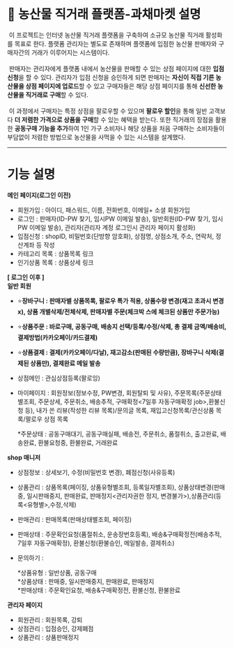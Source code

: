 #  🌽 농산물 직거래 플랫폼-과채마켓 설명

&nbsp;이 프로젝트는 인터넷 농산물 직거래 플랫폼을 구축하여 소규모 농산물 직거래 활성화를 목표로 한다. 플랫폼 관리자는 별도로 존재하며 플랫폼에 입점한 농산물 판매자와 구매자간의 거래가 이루어지는 시스템이다. <br/> <br/> 
&nbsp;판매자는 관리자에게 플랫폼 내에서 농산물을 판매할 수 있는 상점 페이지에 대한 <b>입점 신청</b>을 할 수 있다. 관리자가 입점 신청을 승인하게 되면 판매자는 <b>자신이 직접 기른 농산물을 상점 페이지에 업로드</b>할 수 있고 구매자들은 해당 상점 페이지를 통해 <b>신선한 농산물을 직거래로 구매</b>할 수 있다.  <br/><br/> 
&nbsp;이 과정에서 구매자는 특정 상점을 팔로우할 수 있으며 <b>팔로우 할인</b>을 통해 일반 고객보다 <b>더 저렴한 가격으로 상품을 구매</b>할 수 있는 혜택을 받는다. 또한 직거래의 장점을 활용한 <b>공동구매 기능을 추가</b>하여 1인 가구 소비자나 해당 상품을 처음 구매하는 소비자들이 부담없이 저렴한 방법으로 농산물을 사먹을 수 있는 시스템을 설계했다. <br/>

---------------------------------------------------------------------------------------------------

# 기능 설명

**메인 페이지(로그인 이전)**  
  * 회원가입 : 아이디, 패스워드, 이름, 전화번호, 이메일+ 소셜 회원가입
  * 로그인 : 판매자(ID-PW 찾기, 임시PW 이메일 발송), 일반회원(ID-PW 찾기, 임시PW 이메일 발송), 관리자(관리자 계정 로그인시 관리자 페이지 활성화)
  * 입점신청 : shopID, 비밀번호(단방향 암호화), 상점명, 상점소개, 주소, 연락처, 정산계좌 등 작성
  * 카테고리 목록 : 상품목록 링크
  * 인기상품 목록 : 상품상세 링크

**[ 로그인 이후 ]**  
**일반 회원**  
  * ⭐**장바구니 : 판매자별 상품목록, 팔로우 특가 적용, 상품수량 변경(재고 초과시 변경x), 상품 개별삭제/전체삭제, 판매자별 주문(체크박 스에 체크된 상품만 주문가능)**
  * ⭐**상품주문 : 바로구매, 공동구매, 배송지 선택/등록/수정/삭제, 총 결제 금액/배송비, 결제방법(카카오페이/카드결제)**
  * ⭐**상품결제 : 결제(카카오페이/다날), 재고감소(판매된 수량만큼), 장바구니 삭제(결제된 상품만), 결제완료 메일 발송**
  * 상점메인 : 관심상점등록(팔로잉)
  * 마이페이지 : 회원정보(정보수정, PW변경, 회원탈퇴 및 사유),
                 주문목록(주문상태별조회, 주문상세, 주문취소, 배송추적, 구매확정<7일후 자동구매확정 job>,환불신청 등), 
                 내가 쓴 리뷰(작성한 리뷰 목록)/문의글 목록,
                 재입고신청목록/관신상품 목록/팔로우 상점 목록
   
    *주문상태 : 공동구매대기, 공동구매실패, 배송전, 주문취소, 품절취소, 출고완료, 배송완료, 환불요청중, 환불완료, 거래완료

**shop 매니저**  
  * 상점정보 : 상세보기, 수정(비밀번호 변경), 폐점신청(사유등록)
  * 상품관리 : 상품목록(페이징, 상품유형별조회, 등록일자별조회), 상품상태변경(판매중, 일시판매중지, 판매완료, 판매정지<관리자권한 정지, 변경불가>),상품관리(등록<유형별>,수정,삭제)
  * 판매관리 : 판매목록(판매상태별조회, 페이징)
  * 판매상태 : 주문확인요청(품절취소, 운송장번호등록), 배송&구매확정전(배송추적, 7일후 자동구매확정), 환불신청(환불승인, 메일발송, 결제취소)
  * 문의하기 :  
   
    *상품유형 : 일반상품, 공동구매  
    *상품상태 : 판매중, 일시판매중지, 판매완료, 판매정지  
    *판매상태 : 주문확인요청, 배송&구매확정전, 환불신청, 환불완료    
    
**관리자 페이지**
  * 회원관리 : 회원목록, 강퇴
  * 상점관리 : 입점승인, 강제폐점
  * 상품관리 : 상품판매정지
